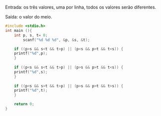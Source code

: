 Entrada: os três valores, uma por linha, todos os valores serão diferentes.

Saída: o valor do meio.

```c
#include <stdio.h>
int main (){
    int p, s, t= 0;
        scanf("%d %d %d", &p, &s, &t);

    if ((p>s && s<t && t>p) || (p<s && p>t && t<s)) {
    printf("%d",p);
    }
    
    if ((p<s && s<t && t>p) || (p>s && p>t && t<s)) {
    printf("%d",s);
    }
    
    if ((p<s && s>t && t>p) || (p>s && p>t && t>s)) {
    printf("%d",t);
    }

    return 0;
}
```
